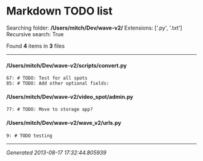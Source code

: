 # Markdown TODO list

Searching folder: **/Users/mitch/Dev/wave-v2/**
Extensions: ['.py', '.txt']
Recursive search: True
  
Found **4** items in **3** files
- - -

#### /Users/mitch/Dev/wave-v2/scripts/convert.py
    67: # TODO: Test for all spots
    85: # TODO: Add other optional fields:

#### /Users/mitch/Dev/wave-v2/video_spot/admin.py
    77: # TODO: Move to storage app?

#### /Users/mitch/Dev/wave-v2/wave_v2/urls.py
    9: # TODO testing

- - -
*Generated 2013-08-17 17:32:44.805939*